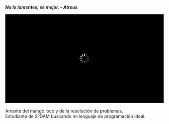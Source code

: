 ***No lo lamentes, sé mejor. - Atreus***  

![Imagen loading separador](https://github.com/navfer/navfer/blob/main/loading.jpg)

Amante del mango loco y de la resolución de problemas.  
Estudiante de 2ºDAM buscando mi lenguaje de programación ideal.

<!--
**navfer/navfer** is a ✨ _special_ ✨ repository because its `README.md` (this file) appears on your GitHub profile.

Here are some ideas to get you started:

- 🔭 I’m currently working on ...
- 🌱 I’m currently learning ...
- 👯 I’m looking to collaborate on ...
- 🤔 I’m looking for help with ...
- 💬 Ask me about ...
- 📫 How to reach me: ...
- 😄 Pronouns: ...
- ⚡ Fun fact: ...
-->
